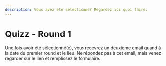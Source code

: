 ```yaml
---
description: Vous avez été sélectionné? Regardez ici quoi faire.
---
```


# Quizz - Round 1

Une fois avoir été sélectionné(e), vous recevrez un deuxième email quand à la date du premier round et le lieu. Ne répondez pas à cet email, mais venez regarder sur le lien et remplissez le formulaire.

